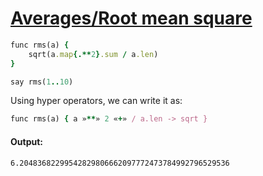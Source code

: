 [1]: https://rosettacode.org/wiki/Averages/Root_mean_square

# [Averages/Root mean square][1]

```ruby
func rms(a) {
    sqrt(a.map{.**2}.sum / a.len)
}

say rms(1..10)
```


Using hyper operators, we can write it as:

```ruby
func rms(a) { a »**» 2 «+» / a.len -> sqrt }
```

#### Output:
```
6.20483682299542829806662097772473784992796529536
```
